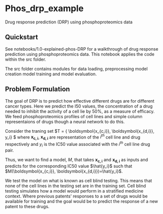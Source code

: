 # Phos_drp_example
Drug response prediction (DRP) using phosphoproteomics data

## Quickstart 
See notebooks/1.0-explained-phos-DRP for a walkthrough of drug response prediction using phosphoproteomics data. This notebook applies the code within the src folder.

The src folder contains modules for data loading, preprocessing model creation model training and model evaluation. 


## Problem Formulation 

The goal of DRP is to predict how effective different drugs are for different cancer types. 
Here we predict the I50 values, the concentration of a drug needed to inhibit the activity of a cell lie by 50%, as a measure of efficacy. 
We feed phosphoproteomics profiles of cell lines and simple column representaions of drugs though a neural network to do this. 

Consider the traning set $T = \{ \boldsymbol{x_{c,i}}, \boldsymbol{x_{d,i}}, y_i\} $ where 
$\boldsymbol{x_{c,i}}$, $\boldsymbol{x_{d,i}}$  are representation of the $i^{th}$ cell line and drug respectively and
 $y_i$ is the IC50 value associated with the $i^{th}$ cell line drug pair.

 Thus, we want to find a model, $M$, that takes $\boldsymbol{x_{c,i}}$ and $\boldsymbol{x_{d,i}}$ as inputs and predicts for the corresponding IC50 value $\hat{y_i}$ such that $M(\boldsymbol{x_{c,i}}, \boldsymbol{x_{d,i}})=\hat{y_i}$.

We test the model on what is known as cell blind testing. This means that none of the cell lines in the testing set are in the training set. Cell blind testing simulates how a model would perform in a stratified medicine context. Where previous patents' responses to a set of drugs would be available for training and the goal would be to predict the response of a new patent to these drugs. 